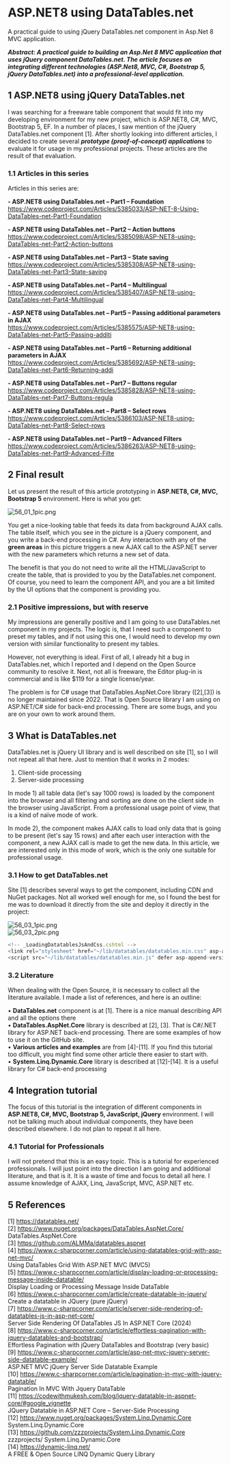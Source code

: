 # ASP.NET8 using DataTables.net

A practical guide to using jQuery DataTables.net component in Asp.Net 8 MVC application.

***Abstract:  A practical guide to building an Asp.Net 8 MVC application that uses jQuery component DataTables.net. The article focuses on integrating different technologies (ASP.Net8, MVC, C#, Bootstrap 5, jQuery DataTables.net) into a professional-level application.*** 

## 1 ASP.NET8 using jQuery DataTables.net
I was searching for a freeware table component that would fit into my developing environment for my new project, which is ASP.NET8, C#, MVC, Bootstrap 5, EF. In a number of places, I saw mention of the jQuery DataTables.net component [1]. After shortly looking into different articles, I decided to create several ***prototype (proof-of-concept) applications*** to evaluate it for usage in my professional projects. These articles are the result of that evaluation. 

### 1.1 Articles in this series
Articles in this series are:  

**- ASP.NET8 using DataTables.net – Part1 – Foundation**   
https://www.codeproject.com/Articles/5385033/ASP-NET-8-Using-DataTables-net-Part1-Foundation

**- ASP.NET8 using DataTables.net – Part2 – Action buttons**   
https://www.codeproject.com/Articles/5385098/ASP-NET8-using-DataTables-net-Part2-Action-buttons

**- ASP.NET8 using DataTables.net – Part3 – State saving**   
https://www.codeproject.com/Articles/5385308/ASP-NET8-using-DataTables-net-Part3-State-saving

**- ASP.NET8 using DataTables.net – Part4 – Multilingual**   
https://www.codeproject.com/Articles/5385407/ASP-NET8-using-DataTables-net-Part4-Multilingual

**- ASP.NET8 using DataTables.net – Part5 – Passing additional parameters in AJAX**   
https://www.codeproject.com/Articles/5385575/ASP-NET8-using-DataTables-net-Part5-Passing-additi

**- ASP.NET8 using DataTables.net – Part6 – Returning additional parameters in AJAX**   
https://www.codeproject.com/Articles/5385692/ASP-NET8-using-DataTables-net-Part6-Returning-addi

**- ASP.NET8 using DataTables.net – Part7 – Buttons regular**   
https://www.codeproject.com/Articles/5385828/ASP-NET8-using-DataTables-net-Part7-Buttons-regula

**- ASP.NET8 using DataTables.net – Part8 – Select rows**   
https://www.codeproject.com/Articles/5386103/ASP-NET8-using-DataTables-net-Part8-Select-rows

**- ASP.NET8 using DataTables.net – Part9 – Advanced Filters**   
https://www.codeproject.com/Articles/5386263/ASP-NET8-using-DataTables-net-Part9-Advanced-Filte

## 2 Final result
Let us present the result of this article prototyping in **ASP.NET8, C#, MVC, Bootstrap 5** environment. Here is what you get:

![56_01_1pic.png](Readme/56_01_1pic.png)

You get a nice-looking table that feeds its data from background AJAX calls. The table itself, which you see in the picture is a jQuery component, and you write a back-end processing in C#. Any interaction with any of the **green areas** in this picture triggers a new AJAX call to the ASP.NET server with the new parameters which returns a new set of data.   

The benefit is that you do not need to write all the HTML/JavaScript to create the table, that is provided to you by the DataTables.net component. Of course, you need to learn the component API, and you are a bit limited by the UI options that the component is providing you. 

### 2.1 Positive impressions, but with reserve
My impressions are generally positive and I am going to use DataTables.net component in my projects. The logic is, that I need such a component to preset my tables, and if not using this one, I would need to develop my own version with similar functionality to present my tables.   

However, not everything is ideal. First of all, I already hit a bug in DataTables.net, which I reported and I depend on the Open Source community to resolve it. Next, not all is freeware, the Editor plug-in is commercial and is like $119 for a single license/year.    

The problem is for C# usage that DataTables.AspNet.Core library ([2],[3]) is no longer maintained since 2022. That is Open Source library I am using on ASP.NET/C# side for back-end processing. There are some bugs, and you are on your own to work around them. 

## 3 What is DataTables.net
DataTables.net is jQuery UI library and is well described on site [1], so I will not repeat all that here. Just to mention that it works in 2 modes:
1.	Client-side processing
2.	Server-side processing   

In mode 1) all table data (let's say 1000 rows) is loaded by the component into the browser and all filtering and sorting are done on the client side in the browser using JavaScript. From a professional usage point of view, that is a kind of naïve mode of work.    

In mode 2), the component makes AJAX calls to load only data that is going to be present (let's say 15 rows) and after each user interaction with the component, a new AJAX call is made to get the new data. In this article, we are interested only in this mode of work, which is the only one suitable for professional usage. 

### 3.1 How to get DataTables.net
Site [1] describes several ways to get the component, including CDN and NuGet packages. Not all worked well enough for me, so I found the best for me was to download it directly from the site and deploy it directly in the project:

![56_03_1pic.png](Readme/56_03_1pic.png)   
![56_03_2pic.png](Readme/56_03_2pic.png)

``` js
<!-- _LoadingDatatablesJsAndCss.cshtml -->
<link rel="stylesheet" href="~/lib/datatables/datatables.min.css" asp-append-version="true" />
<script src="~/lib/datatables/datatables.min.js" defer asp-append-version="true"></script>
``` 

### 3.2 Literature
When dealing with the Open Source, it is necessary to collect all the literature available. I made a list of references, and here is an outline:   

•	**DataTables.net** component is at [1]. There is a nice manual describing API and all the options there    
•	**DataTables.AspNet.Core** library is described at [2], [3]. That is C#/.NET library for ASP.NET back-end processing. There are some examples of how to use it on the GitHub site.     
•	**Various articles and examples** are from [4]-[11]. If you find this tutorial too difficult, you might find some other article there easier to start with.   
•	**System.Linq.Dynamic.Core** library is described at [12]-[14]. It is a useful library for C# back-end processing    

## 4 Integration tutorial
The focus of this tutorial is the integration of different components in **ASP.NET8, C#, MVC, Bootstrap 5, JavaScript, jQuery** environment. I will not be talking much about individual components, they have been described elsewhere. I do not plan to repeat it all here.
### 4.1 Tutorial for Professionals
I will not pretend that this is an easy topic. This is a tutorial for experienced professionals. I will just point into the direction I am going and additional literature, and that is it. It is a waste of time and focus to detail all here. I assume knowledge of AJAX, Linq, JavaScript, MVC, ASP.NET etc. 


## 5 References

[1] https://datatables.net/    
[2] https://www.nuget.org/packages/DataTables.AspNet.Core/    
DataTables.AspNet.Core   
[3] https://github.com/ALMMa/datatables.aspnet    
[4] https://www.c-sharpcorner.com/article/using-datatables-grid-with-asp-net-mvc/    
Using DataTables Grid With ASP.NET MVC (MVC5)   
[5] https://www.c-sharpcorner.com/article/display-loading-or-processing-message-inside-datatable/    
Display Loading or Processing Message Inside DataTable   
[6] https://www.c-sharpcorner.com/article/create-datatable-in-jquery/    
Create a datatable in JQuery (pure jQuery)   
[7] https://www.c-sharpcorner.com/article/server-side-rendering-of-datatables-js-in-asp-net-core/       
Server Side Rendering Of DataTables JS In ASP.NET Core (2024)   
[8] https://www.c-sharpcorner.com/article/effortless-pagination-with-jquery-datatables-and-bootstrap/    
Effortless Pagination with jQuery DataTables and Bootstrap (very basic)   
[9] https://www.c-sharpcorner.com/article/asp-net-mvc-jquery-server-side-datatable-example/    
ASP.NET MVC jQuery Server Side Datatable Example   
[10] https://www.c-sharpcorner.com/article/pagination-in-mvc-with-jquery-datatable/    
Pagination In MVC With Jquery DataTable   
[11] https://codewithmukesh.com/blog/jquery-datatable-in-aspnet-core/#google_vignette    
JQuery Datatable in ASP.NET Core – Server-Side Processing   
[12] https://www.nuget.org/packages/System.Linq.Dynamic.Core    
System.Linq.Dynamic.Core   
[13] https://github.com/zzzprojects/System.Linq.Dynamic.Core    
zzzprojects/ System.Linq.Dynamic.Core   
[14] https://dynamic-linq.net/    
A FREE & Open Source LINQ Dynamic Query Library   




